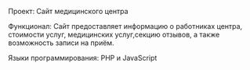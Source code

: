 Проект: Сайт медицинского центра

Функционал: Сайт предоставляет информацию о работниках центра, стоимости услуг, медицинских услуг,секцию отзывов, а также
возможность записи на приём.


Языки программирования: PHP и JavaScript
